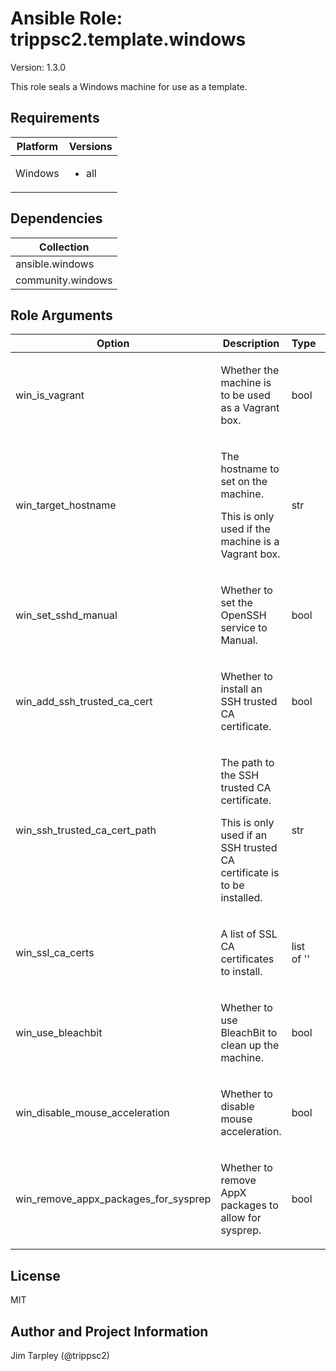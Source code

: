 <!-- BEGIN_ANSIBLE_DOCS -->

# Ansible Role: trippsc2.template.windows
Version: 1.3.0

This role seals a Windows machine for use as a template.

## Requirements

| Platform | Versions |
| -------- | -------- |
| Windows | <ul><li>all</li></ul> |

## Dependencies

| Collection |
| ---------- |
| ansible.windows |
| community.windows |

## Role Arguments
|Option|Description|Type|Required|Choices|Default|
|---|---|---|---|---|---|
| win_is_vagrant | <p>Whether the machine is to be used as a Vagrant box.</p> | bool | no |  | False |
| win_target_hostname | <p>The hostname to set on the machine.</p><p>This is only used if the machine is a Vagrant box.</p> | str | no |  |  |
| win_set_sshd_manual | <p>Whether to set the OpenSSH service to Manual.</p> | bool | no |  | False |
| win_add_ssh_trusted_ca_cert | <p>Whether to install an SSH trusted CA certificate.</p> | bool | no |  | False |
| win_ssh_trusted_ca_cert_path | <p>The path to the SSH trusted CA certificate.</p><p>This is only used if an SSH trusted CA certificate is to be installed.</p> | str | no |  |  |
| win_ssl_ca_certs | <p>A list of SSL CA certificates to install.</p> | list of '' | no |  | [] |
| win_use_bleachbit | <p>Whether to use BleachBit to clean up the machine.</p> | bool | no |  | True |
| win_disable_mouse_acceleration | <p>Whether to disable mouse acceleration.</p> | bool | no |  | True |
| win_remove_appx_packages_for_sysprep | <p>Whether to remove AppX packages to allow for sysprep.</p> | bool | no |  | True |


## License
MIT

## Author and Project Information
Jim Tarpley (@trippsc2)
<!-- END_ANSIBLE_DOCS -->
